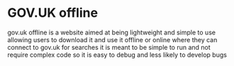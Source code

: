 # GOV.UK offline
gov.uk offline is a website aimed at being lightweight and simple to use allowing users to download it and use it offline or online where they can connect to gov.uk for searches it is meant to be simple to run and not require complex code so it is easy to debug and less likely to develop bugs
